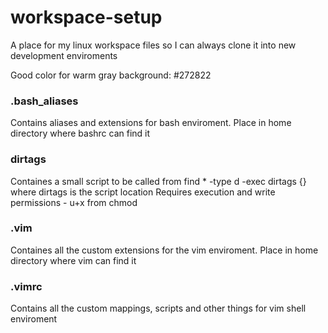 # workspace-setup
A place for my linux workspace files so I can always clone it into new development enviroments

Good color for warm gray background: #272822

### .bash_aliases ###
Contains aliases and extensions for bash enviroment. Place in home directory where bashrc can find it
### dirtags ###
Containes a small script to be called from find * -type d -exec dirtags {} where dirtags is the script location
Requires execution and write permissions - u+x from chmod 
### .vim ###
Containes all the custom extensions for the vim enviroment. Place in home directory where vim can find it
### .vimrc ###
Contains all the custom mappings, scripts and other things for vim shell enviroment
